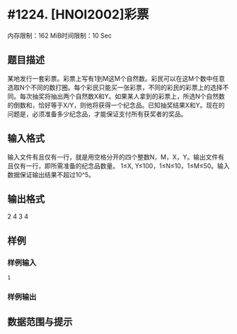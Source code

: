 # #1224. [HNOI2002]彩票

内存限制：162 MiB时间限制：10 Sec

## 题目描述

某地发行一套彩票。彩票上写有1到M这M个自然数。彩民可以在这M个数中任意选取N个不同的数打圈。每个彩民只能买一张彩票，不同的彩民的彩票上的选择不同。每次抽奖将抽出两个自然数X和Y。如果某人拿到的彩票上，所选N个自然数的倒数和，恰好等于X/Y，则他将获得一个纪念品。已知抽奖结果X和Y。现在的问题是，必须准备多少纪念品，才能保证支付所有获奖者的奖品。

## 输入格式

输入文件有且仅有一行，就是用空格分开的四个整数N，M，X，Y。输出文件有且仅有一行，即所需准备的纪念品数量。 1&le;X, Y&le;100，1&le;N&le;10，1&le;M&le;50。输入数据保证输出结果不超过10^5。

## 输出格式

2 4 3 4

## 样例

### 样例输入

    
    1
    
    

### 样例输出

## 数据范围与提示
